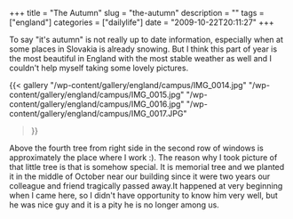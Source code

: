 +++
title = "The Autumn"
slug = "the-autumn"
description = ""
tags = ["england"]
categories = ["dailylife"]
date = "2009-10-22T20:11:27"
+++

To say "it's autumn" is not really up to date information, especially when at some places in
Slovakia is already snowing. But I think this part of year is the most beautiful in England with
the most stable weather as well and I couldn't help myself taking some lovely pictures.

{{< gallery
    "/wp-content/gallery/england/campus/IMG_0014.jpg"
    "/wp-content/gallery/england/campus/IMG_0015.jpg"
    "/wp-content/gallery/england/campus/IMG_0016.jpg"
    "/wp-content/gallery/england/campus/IMG_0017.JPG"
>}}

Above the fourth tree from right side in the second row of windows is approximately the place where
I work :). The reason why I took picture of that little tree is that is somehow special. It is
memorial tree and we planted it in the middle of October near our building since it were two years
our colleague and friend tragically passed away.It happened at very beginning when I came here, so
I didn't have opportunity to know him very well, but he was nice guy and it is a pity he is no
longer among us.

